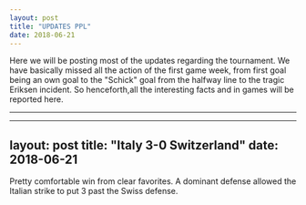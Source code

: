 ```yaml
---
layout: post
title: "UPDATES PPL"
date: 2018-06-21
---
```


Here we will be posting most of the updates regarding the tournament. We have basically missed all the action of the first game week, from first goal being an own goal to the "Schick" goal from the halfway line to the tragic Eriksen incident. So henceforth,all the interesting facts and in games will be reported here.

---
---
layout: post
title: "Italy 3-0 Switzerland"
date: 2018-06-21
---

Pretty comfortable win from clear favorites. A dominant defense allowed the Italian strike to put 3 past the Swiss defense.
